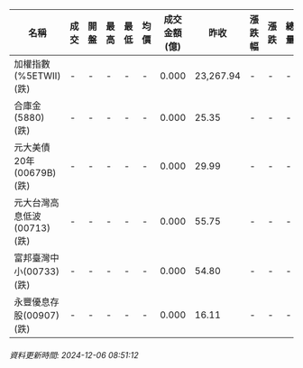 | 名稱 | 成交 | 開盤 | 最高 | 最低 | 均價 | 成交金額(億) | 昨收 | 漲跌幅 | 漲跌 | 總量 | 昨量 | 振幅 |
| -------- | -------- | -------- | -------- |-------- | -------- | -------- |-------- |-------- |-------- | -------- | -------- |-------- |
|加權指數(%5ETWII) (跌)|-|-|-|-|-|0.000|23,267.94|-|-|-|-|0.00%|
|合庫金(5880) (跌)|-|-|-|-|-|0.000|25.35|-|-|-|-|0.00%|
|元大美債20年(00679B) (跌)|-|-|-|-|-|0.000|29.99|-|-|-|-|0.00%|
|元大台灣高息低波(00713) (跌)|-|-|-|-|-|0.000|55.75|-|-|-|-|0.00%|
|富邦臺灣中小(00733) (跌)|-|-|-|-|-|0.000|54.80|-|-|-|-|0.00%|
|永豐優息存股(00907) (跌)|-|-|-|-|-|0.000|16.11|-|-|-|-|0.00%|
###### 資料更新時間: 2024-12-06 08:51:12